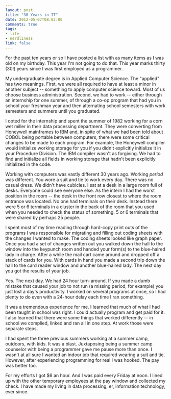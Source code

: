 ```yaml
---
layout: post
title: "30 Years in IT"
date: 2012-05-07T08:02:00
comments: true
tags:
- life
- nerdliness
link: false
---
```

For the past ten years or so I have posted a list with as many items as I was old on my birthday. This year I'm not going to do that. This year marks thirty (30!) years since I was first employed as a programmer.

My undergraduate degree is in Applied Computer Science. The "applied" has two meanings. First, we were all required to have at least a minor in another subject -- something to apply computer science toward. Most of us choose business administration. Second, we had to work -- either through an internship for one summer, of through a co-op program that had you in school your freshman year and then alternating school semesters with work semesters and summers until you graduated.

I opted for the internship and spent the summer of 1982 working for a corn wet miller in their data processing department. They were converting from Honeywell mainframes to IBM and, in spite of what we had been told about COBOL being portable between computers, there were some critical changes to be made to each program. For example, the Honeywell compiler would initialize working storage for you if you didn't explicitly initialize it in your Procedure Division. The IBM compiler wasn't as forgiving. We had to find and initialize all fields in working storage that hadn't been explicitly initialized in the code. 

Working with computers was vastly different 30 years ago. Working _period_ was different. You wore a suit and tie to work every day. There was no casual dress. We didn't have cubicles. I sat at a desk in a large room full of desks. Everyone could see everyone else. As the intern I had the worst position in the room -- the desk in the front row closest to where the room entrance was located. No one had terminals on their desk. Instead there were 5 or 6 terminals in a cluster in the back of the room that you used when you needed to check the status of something. 5 or 6 terminals that were shared by perhaps 25 people. 

I spent most of my time reading through hard-copy print outs of the programs I was responsible for migrating and filling out coding sheets with the changes I wanted to make. The coding sheets looked like graph paper. Once you had a set of changes written out you walked down the hall to the window into the keypunch room and handed your form(s) to the blue-haired lady in charge. After a while the mail cart came around and dropped off a stack of cards for you. With cards in hand you made a second trip down the hall to the card reader window and another blue-haired lady. The next day you got the results of your job. 

Yes. The next day. We had 24 hour turn-around. If you made a dumb mistake that caused your job to not run (a missing period, for example) you just lost a day's productivity. I worked on several programs at once, so I had plenty to do even with a 24-hour delay each time I ran something.

It was a tremendous experience for me. I learned that much of what I had been taught in school was right. I could actually program and get paid for it. I also learned that there were some things that worked differently -- in school we complied, linked and ran all in one step. At work those were separate steps. 

I had spent the three previous summers working at a summer camp, outdoors, with kids. It was a blast. Juxtaposing being a summer camp counselor with being a programmer gave me pause more than once. I wasn't at all sure I wanted an indoor job that required wearing a suit and tie. However, after experiencing programming for real I was hooked. The pay was better too.

For my efforts I got $6 an hour. And I was paid every Friday at noon. I lined up with the other temporary employees at the pay window and collected my check. I have made my living in data processing, er, information technology, ever since. 
